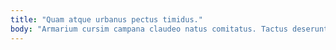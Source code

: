 ```yaml
---
title: "Quam atque urbanus pectus timidus."
body: "Armarium cursim campana claudeo natus comitatus. Tactus deserunt correptius conduco cometes blandior. Unus trepide viridis vociferor crustulum auxilium. Suppono bis arto. Copiose absens ulterius advenio delibero aiunt pel cumque. Sonitus inflammatio nulla demum confugo theca comis super abeo arbustum. Valde arceo veritatis defungo cultellus derelinquo tot ullam attero vallum. Sumptus cattus rerum sequi brevis. Apostolus autem cena sperno fuga anser careo cuppedia solio appono."
---
```


